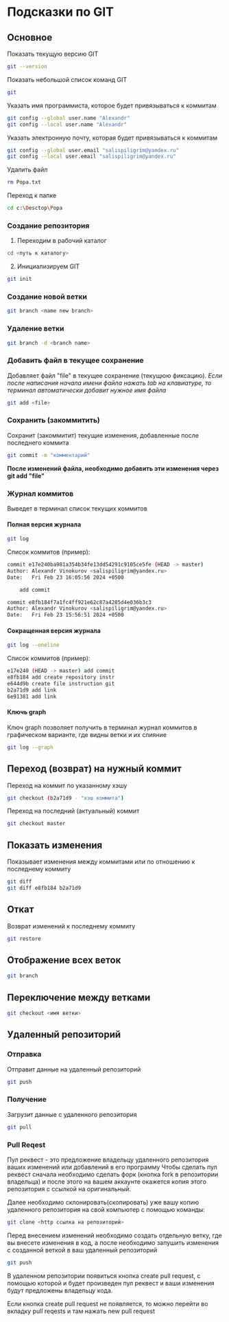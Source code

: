 # Подсказки по GIT

## Основное

Показать текущую версию GIT
```sh
git --version
```
Показать небольшой список команд GIT 
```sh
git
```
Указать имя программиста, которое будет привязываться к коммитам
```sh
git config --global user.name "Alexandr"
git config --local user.name "Alexandr"
```
Указать электронную почту, которая будет привязываться к коммитам
```sh
git config --global user.email "salispiligrim@yandex.ru"
git config --local user.email "salispiligrim@yandex.ru"
```
Удалить файл
```sh
rm Popa.txt
```
Переход к папке
```sh
cd c:\Desctop\Popa
```

### Создание репозитория

1. Переходим в рабочий каталог

```sh
cd <путь к каталогу>
```

2. Инициализируем GIT

```sh
git init
```

### Создание новой ветки
```sh
git branch <name new branch>
```
### Удаление ветки

```sh
git branch -d <branch name>
```

### Добавить файл в текущее сохранение

Добавляет файл "file" в текущее сохранение (текущюю фиксацию).
*Если после написания начала имени файла нажать tab на клавиатуре, то терминал автоматически добавит нужное имя файла*

```sh
git add <file>
```

### Сохранить (закоммитить)

Сохранит (закоммитит) текущие изменения, добавленные после последнего коммита

```sh
git commit -m "комментарий"
```

**После изменений файла, необходимо добавить эти изменения через git add "file"**

### Журнал коммитов

Выведет в терминал список текущих коммитов

#### Полная версия журнала

```sh
git log
```
Список коммитов (пример):
```sh
commit e17e240ba981a354b34fe13dd54291c9105ce5fe (HEAD -> master)
Author: Alexandr Vinokurov <salispiligrim@yandex.ru>
Date:   Fri Feb 23 16:05:56 2024 +0500

    add commit

commit e8fb184f7a1fc4ff921e62c87a4285d4e036b3c3
Author: Alexandr Vinokurov <salispiligrim@yandex.ru>
Date:   Fri Feb 23 15:56:51 2024 +0500
```

#### Сокращенная версия журнала

```sh
git log --oneline
```

Список коммитов (пример):
```sh
e17e240 (HEAD -> master) add commit
e8fb184 add create repository instr
e644d9b create file instruction git
b2a71d9 add link
6e91381 add link
```
#### Ключь graph

Ключ graph позволяет получить в терминал журнал коммитов в графическом варианте, где видны ветки и их слияние

```sh
git log --graph
```

## Переход (возврат) на нужный коммит

Переход на коммит по указанному хэшу
```sh
git checkout (b2a71d9 - "хэш коммита")
```
Переход на последний (актуальный) коммит
```sh
git checkout master
```

## Показать изменения

Показывает изменения между коммитами или по отношению к последнему коммиту

```sh
git diff
git diff e8fb184 b2a71d9
```

## Откат

Возврат изменений к последнему коммиту
```sh
git restore
```

## Отображение всех веток
```sh
git branch
```
## Переключение между ветками

```sh
git checkout <имя ветки>
```
## Удаленный репозиторий

### Отправка

Отправит данные на удаленный репозиторий

```sh
git push
```
### Получение

Загрузит данные с удаленного репозитория

```sh
git pull
```
### Pull Reqest

Пул реквест - это предложение владельцу удаленного репозитория ваших изменений или добавлений в его программу
Чтобы сделать пул реквест сначала необходимо сделать форк (кнопка fork в репозитории владельца) и после этого на вашем аккаунте окажется копия этого репозитория с ссылкой на оригинальный. 

Далее необходимо склонировать(скопировать) уже вашу копию удаленного репозитория на свой компьютер с помощью команды:

```sh
git clone <http ссылка на репозиторий>
```

Перед внесением изменений необходимо создать отдельную ветку, где  вы внесете изменения в код, а после необходимо 
запушить изменения с созданной веткой в ваш удаленный репозиторий 

```sh
git push
```

В удаленном репозитории появиться кнопка create pull request, с помощью которой и будет произведен пул реквест и ваши изменения будут предложены владельцу кода. 

Если кнопка create pull request не появляется, то можно перейти во вкладку pull reqests и там нажать new pull request